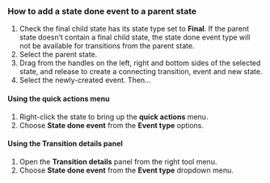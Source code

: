 ### How to add a state done event to a parent state

1. Check the final child state has its state type set to **Final**. If the parent state doesn’t contain a final child state, the state done event type will not be available for transitions from the parent state.
2. Select the parent state.
3. Drag from the handles on the left, right and bottom sides of the selected state, and release to create a connecting transition, event and new state.
4. Select the newly-created event. Then…

#### Using the **quick actions** menu

1. Right-click the state to bring up the **quick actions** menu.
2. Choose **State done event** from the **Event type** options.

#### Using the **Transition details** panel

1. Open the **Transition details** panel from the right tool menu.
2. Choose **State done event** from the **Event type** dropdown menu.